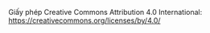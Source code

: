 Giấy phép Creative Commons Attribution 4.0 International: https://creativecommons.org/licenses/by/4.0/
